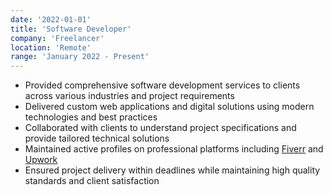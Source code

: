 ```yaml
---
date: '2022-01-01'
title: 'Software Developer'
company: 'Freelancer'
location: 'Remote'
range: 'January 2022 - Present'
---
```


- Provided comprehensive software development services to clients across various industries and project requirements
- Delivered custom web applications and digital solutions using modern technologies and best practices
- Collaborated with clients to understand project specifications and provide tailored technical solutions
- Maintained active profiles on professional platforms including <a href="https://www.fiverr.com/users/m__sarim/seller_dashboard" target="_blank" rel="noopener noreferrer">Fiverr</a> and <a href="https://www.upwork.com/freelancers/~01c836b1dea8e4f4dd?mp_source=share" target="_blank" rel="noopener noreferrer">Upwork</a>
- Ensured project delivery within deadlines while maintaining high quality standards and client satisfaction
